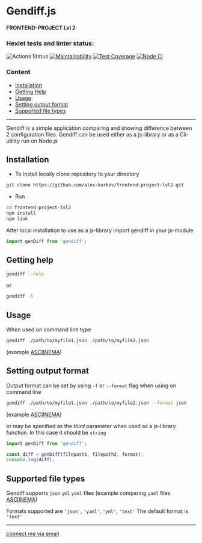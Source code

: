 # **Gendiff.js**
**FRONTEND-PROJECT Lvl 2**

### Hexlet tests and linter status:
![Actions Status](/workflows/hexlet-check/badge.svg)
[![Maintainability](https://api.codeclimate.com/v1/badges/85303ccfa256cfbe3cdb/maintainability)](https://codeclimate.com/github/alex-kurkov/frontend-project-lvl2/maintainability)
[![Test Coverage](https://api.codeclimate.com/v1/badges/85303ccfa256cfbe3cdb/test_coverage)](https://codeclimate.com/github/alex-kurkov/frontend-project-lvl2/test_coverage)
[![Node CI](https://github.com/alex-kurkov/frontend-project-lvl2/workflows/Node%20CI/badge.svg)](https://github.com/alex-kurkov/frontend-project-lvl2/actions)

### **Content**
  - [Installation](#installation)
  - [Getting Help](#getting-help)
  - [Usage](#Usage)
  - [Setting output format](#Setting-output-format)
  - [Supported file types](#Supported-file-types)
---------------------

Gendiff is a simple application comparing and showing difference between 2 configuration files. 
Gendiff can be used either as a js-library or as a Cli-utility run on Node.js

## Installation
- To install locally clone repository to your directory
```bash
git clone https://github.com/alex-kurkov/frontend-project-lvl2.git
```
- Run 
```bash
cd frontend-project-lvl2
npm install
npm link
```

After local installation to use as a js-library import gendiff in your js-module
```js
import genDiff from 'gendiff';
```

## Getting help
```bash
gendiff --help
```
or
```bash
gendiff -h
```
## Usage
When used on command line type
```bash
gendiff ./path/to/myfile1.json ./path/to/myfile2.json
```
(example [ASCIINEMA](https://asciinema.org/a/Ppb8qI7HEP8oHJkmmGSSdUgO1))

## Setting output format
Output format can be set by using `-f` or `--format` flag when using on command line
```bash
gendiff ./path/to/myfile1.json ./path/to/myfile2.json --format json
```
(example [ASCIINEMA](https://asciinema.org/a/mBU32SwyvMaYdptjJ12lrL99Q))

or may be specified as the *third* parameter when used as a js-library function. In this case it should be `string`
```js
import genDiff from 'gendiff';

const diff = genDiff(filepath1, filepath2, format);
console.log(diff);
```
## Supported file types
Gendiff supports `json` `yml` `yaml` files
(example comparing `yaml` files [ASCIINEMA](https://asciinema.org/a/2CkYibYuvyxenPjyTCzd8qjBX))

Formats supported are `'json'`, `'yaml'`, `'yml'`, `'text'`
The default format is `'text'`

 
--------
[connect me via email](mailto:alexkourkov@yandex.ru "Email")
